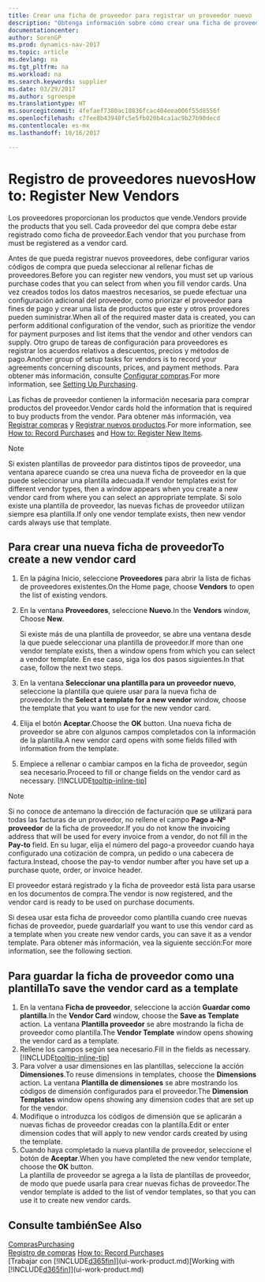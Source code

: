 ```yaml
---
title: Crear una ficha de proveedor para registrar un proveedor nuevo
description: "Obtenga información sobre cómo crear una ficha de proveedor para registrar un nuevo proveedor."
documentationcenter: 
author: SorenGP
ms.prod: dynamics-nav-2017
ms.topic: article
ms.devlang: na
ms.tgt_pltfrm: na
ms.workload: na
ms.search.keywords: supplier
ms.date: 03/29/2017
ms.author: sgroespe
ms.translationtype: HT
ms.sourcegitcommit: 4fefaef7380ac10836fcac404eea006f55d8556f
ms.openlocfilehash: c7fee8b43940fc5e5fb020b4ca1ac9b27b90decd
ms.contentlocale: es-mx
ms.lasthandoff: 10/16/2017

---
```

# <a name="how-to-register-new-vendors"></a><span data-ttu-id="856b3-103">Registro de proveedores nuevos</span><span class="sxs-lookup"><span data-stu-id="856b3-103">How to: Register New Vendors</span></span>
<span data-ttu-id="856b3-104">Los proveedores proporcionan los productos que vende.</span><span class="sxs-lookup"><span data-stu-id="856b3-104">Vendors provide the products that you sell.</span></span> <span data-ttu-id="856b3-105">Cada proveedor del que compra debe estar registrado como ficha de proveedor.</span><span class="sxs-lookup"><span data-stu-id="856b3-105">Each vendor that you purchase from must be registered as a vendor card.</span></span>

<span data-ttu-id="856b3-106">Antes de que pueda registrar nuevos proveedores, debe configurar varios códigos de compra que pueda seleccionar al rellenar fichas de proveedores.</span><span class="sxs-lookup"><span data-stu-id="856b3-106">Before you can register new vendors, you must set up various purchase codes that you can select from when you fill vendor cards.</span></span> <span data-ttu-id="856b3-107">Una vez creados todos los datos maestros necesarios, se puede efectuar una configuración adicional del proveedor, como priorizar el proveedor para fines de pago y crear una lista de productos que este y otros proveedores pueden suministrar.</span><span class="sxs-lookup"><span data-stu-id="856b3-107">When all of the required master data is created, you can perform additional configuration of the vendor, such as prioritize the vendor for payment purposes and list items that the vendor and other vendors can supply.</span></span> <span data-ttu-id="856b3-108">Otro grupo de tareas de configuración para proveedores es registrar los acuerdos relativos a descuentos, precios y métodos de pago.</span><span class="sxs-lookup"><span data-stu-id="856b3-108">Another group of setup tasks for vendors is to record your agreements concerning discounts, prices, and payment methods.</span></span> <span data-ttu-id="856b3-109">Para obtener más información, consulte [Configurar compras](purchasing-setup-purchasing.md).</span><span class="sxs-lookup"><span data-stu-id="856b3-109">For more information, see [Setting Up Purchasing](purchasing-setup-purchasing.md).</span></span>

<span data-ttu-id="856b3-110">Las fichas de proveedor contienen la información necesaria para comprar productos del proveedor.</span><span class="sxs-lookup"><span data-stu-id="856b3-110">Vendor cards hold the information that is required to buy products from the vendor.</span></span> <span data-ttu-id="856b3-111">Para obtener más información, vea [Registrar compras](purchasing-how-record-purchases.md) y [Registrar nuevos productos](inventory-how-register-new-items.md).</span><span class="sxs-lookup"><span data-stu-id="856b3-111">For more information, see [How to: Record Purchases](purchasing-how-record-purchases.md) and [How to: Register New Items](inventory-how-register-new-items.md).</span></span>

> [!NOTE]  
>   <span data-ttu-id="856b3-112">Si existen plantillas de proveedor para distintos tipos de proveedor, una ventana aparece cuando se crea una nueva ficha de proveedor en la que puede seleccionar una plantilla adecuada.</span><span class="sxs-lookup"><span data-stu-id="856b3-112">If vendor templates exist for different vendor types, then a window appears when you create a new vendor card from where you can select an appropriate template.</span></span> <span data-ttu-id="856b3-113">Si solo existe una plantilla de proveedor, las nuevas fichas de proveedor utilizan siempre esa plantilla.</span><span class="sxs-lookup"><span data-stu-id="856b3-113">If only one vendor template exists, then new vendor cards always use that template.</span></span>

## <a name="to-create-a-new-vendor-card"></a><span data-ttu-id="856b3-114">Para crear una nueva ficha de proveedor</span><span class="sxs-lookup"><span data-stu-id="856b3-114">To create a new vendor card</span></span>
1. <span data-ttu-id="856b3-115">En la página Inicio, seleccione **Proveedores** para abrir la lista de fichas de proveedores existentes.</span><span class="sxs-lookup"><span data-stu-id="856b3-115">On the Home page, choose **Vendors** to open the list of existing vendors.</span></span>  
2. <span data-ttu-id="856b3-116">En la ventana **Proveedores**, seleccione **Nuevo**.</span><span class="sxs-lookup"><span data-stu-id="856b3-116">In the **Vendors** window, Choose **New**.</span></span>

    <span data-ttu-id="856b3-117">Si existe más de una plantilla de proveedor, se abre una ventana desde la que puede seleccionar una plantilla de proveedor.</span><span class="sxs-lookup"><span data-stu-id="856b3-117">If more than one vendor template exists, then a window opens from which you can select a vendor template.</span></span> <span data-ttu-id="856b3-118">En ese caso, siga los dos pasos siguientes.</span><span class="sxs-lookup"><span data-stu-id="856b3-118">In that case, follow the next two steps.</span></span>
3. <span data-ttu-id="856b3-119">En la ventana **Seleccionar una plantilla para un proveedor nuevo**, seleccione la plantilla que quiere usar para la nueva ficha de proveedor.</span><span class="sxs-lookup"><span data-stu-id="856b3-119">In the **Select a template for a new vendor** window, choose the template that you want to use for the new vendor card.</span></span>
4. <span data-ttu-id="856b3-120">Elija el botón **Aceptar**.</span><span class="sxs-lookup"><span data-stu-id="856b3-120">Choose the **OK** button.</span></span> <span data-ttu-id="856b3-121">Una nueva ficha de proveedor se abre con algunos campos completados con la información de la plantilla.</span><span class="sxs-lookup"><span data-stu-id="856b3-121">A new vendor card opens with some fields filled with information from the template.</span></span>
5. <span data-ttu-id="856b3-122">Empiece a rellenar o cambiar campos en la ficha de proveedor, según sea necesario.</span><span class="sxs-lookup"><span data-stu-id="856b3-122">Proceed to fill or change fields on the vendor card as necessary.</span></span> [!INCLUDE[tooltip-inline-tip](includes/tooltip-inline-tip_md.md)]

> [!NOTE]  
>   <span data-ttu-id="856b3-123">Si no conoce de antemano la dirección de facturación que se utilizará para todas las facturas de un proveedor, no rellene el campo **Pago a-Nº proveedor** de la ficha de proveedor.</span><span class="sxs-lookup"><span data-stu-id="856b3-123">If you do not know the invoicing address that will be used for every invoice from a vendor, do not fill in the **Pay-to** field.</span></span> <span data-ttu-id="856b3-124">En su lugar, elija el número del pago-a proveedor cuando haya configurado una cotización de compra, un pedido o una cabecera de factura.</span><span class="sxs-lookup"><span data-stu-id="856b3-124">Instead, choose the pay-to vendor number after you have set up a purchase quote, order, or invoice header.</span></span>

<span data-ttu-id="856b3-125">El proveedor estará registrado y la ficha de proveedor está lista para usarse en los documentos de compra.</span><span class="sxs-lookup"><span data-stu-id="856b3-125">The vendor is now registered, and the vendor card is ready to be used on purchase documents.</span></span>

<span data-ttu-id="856b3-126">Si desea usar esta ficha de proveedor como plantilla cuando cree nuevas fichas de proveedor, puede guardarla</span><span class="sxs-lookup"><span data-stu-id="856b3-126">If you want to use this vendor card as a template when you create new vendor cards, you can save it as a vendor template.</span></span> <span data-ttu-id="856b3-127">Para obtener más información, vea la siguiente sección:</span><span class="sxs-lookup"><span data-stu-id="856b3-127">For more information, see the following section.</span></span>

## <a name="to-save-the-vendor-card-as-a-template"></a><span data-ttu-id="856b3-128">Para guardar la ficha de proveedor como una plantilla</span><span class="sxs-lookup"><span data-stu-id="856b3-128">To save the vendor card as a template</span></span>
1. <span data-ttu-id="856b3-129">En la ventana **Ficha de proveedor**, seleccione la acción **Guardar como plantilla**.</span><span class="sxs-lookup"><span data-stu-id="856b3-129">In the **Vendor Card** window, choose the **Save as Template** action.</span></span> <span data-ttu-id="856b3-130">La ventana **Plantilla proveedor** se abre mostrando la ficha de proveedor como plantilla.</span><span class="sxs-lookup"><span data-stu-id="856b3-130">The **Vendor Template** window opens showing the vendor card as a template.</span></span>
2. <span data-ttu-id="856b3-131">Rellene los campos según sea necesario.</span><span class="sxs-lookup"><span data-stu-id="856b3-131">Fill in the fields as necessary.</span></span> [!INCLUDE[tooltip-inline-tip](includes/tooltip-inline-tip_md.md)]
3. <span data-ttu-id="856b3-132">Para volver a usar dimensiones en las plantillas, seleccione la acción **Dimensiones**.</span><span class="sxs-lookup"><span data-stu-id="856b3-132">To reuse dimensions in templates, choose the **Dimensions** action.</span></span> <span data-ttu-id="856b3-133">La ventana **Plantilla de dimensiones** se abre mostrando los códigos de dimensión configurados para el proveedor.</span><span class="sxs-lookup"><span data-stu-id="856b3-133">The **Dimension Templates** window opens showing any dimension codes that are set up for the vendor.</span></span>
4. <span data-ttu-id="856b3-134">Modifique o introduzca los códigos de dimensión que se aplicarán a nuevas fichas de proveedor creadas con la plantilla.</span><span class="sxs-lookup"><span data-stu-id="856b3-134">Edit or enter dimension codes that will apply to new vendor cards created by using the template.</span></span>
5. <span data-ttu-id="856b3-135">Cuando haya completado la nueva plantilla de proveedor, seleccione el botón de **Aceptar**.</span><span class="sxs-lookup"><span data-stu-id="856b3-135">When you have completed the new vendor template, choose the **OK** button.</span></span>  
   <span data-ttu-id="856b3-136">La plantilla de proveedor se agrega a la lista de plantillas de proveedor, de modo que puede usarla para crear nuevas fichas de proveedor.</span><span class="sxs-lookup"><span data-stu-id="856b3-136">The vendor template is added to the list of vendor templates, so that you can use it to create new vendor cards.</span></span>

## <a name="see-also"></a><span data-ttu-id="856b3-137">Consulte también</span><span class="sxs-lookup"><span data-stu-id="856b3-137">See Also</span></span>
[<span data-ttu-id="856b3-138">Compras</span><span class="sxs-lookup"><span data-stu-id="856b3-138">Purchasing</span></span>](purchasing-manage-purchasing.md)  
<span data-ttu-id="856b3-139">[Registro de compras](purchasing-how-record-purchases.md) </span><span class="sxs-lookup"><span data-stu-id="856b3-139">[How to: Record Purchases](purchasing-how-record-purchases.md) </span></span>  
<span data-ttu-id="856b3-140">[Trabajar con [!INCLUDE[d365fin](includes/d365fin_md.md)]](ui-work-product.md)</span><span class="sxs-lookup"><span data-stu-id="856b3-140">[Working with [!INCLUDE[d365fin](includes/d365fin_md.md)]](ui-work-product.md)</span></span>  

